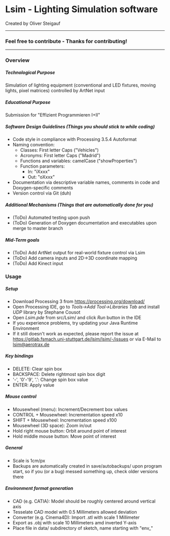 # Lsim - Lighting Simulation software
Created by Oliver Steigauf

---
### Feel free to contribute - Thanks for contributing!
---

### Overview

##### Technological Purpose
Simulation of lighting equipment (conventional and LED fixtures, moving lights, pixel matrices) controlled by ArtNet input

##### Educational Purpose
Submission for "Effizient Programmieren I+II"

##### Software Design Guidelines (Things you should stick to while coding)
* Code style in compliance with Processing 3.5.4 Autoformat
* Naming convention:
    * Classes: First letter Caps ("Vehicles")
    * Acronyms: First letter Caps ("Madrid")
    * Functions and variables: camelCase ("showProperties")
    * Function parameters:
        * In: "iXxxx"
        * Out: "oXxxx"
* Documentation via descriptive variable names, comments in code and Doxygen-specific comments
* Version control via Git (duh)

##### Additional Mechanisms (Things that are automatically done for you)
* (ToDo) Automated testing upon push
* (ToDo) Generation of Doxygen documentation and executables upon merge to master branch

##### Mid-Term goals
* (ToDo) Add ArtNet output for real-world fixture control via Lsim
* (ToDo) Add camera inputs and 2D->3D coordinate mapping
* (ToDo) Add Kinect input



### Usage

##### Setup
* Download Processing 3 from https://processing.org/download/
* Open Processing IDE, go to _Tools->Add Tool->Libraries Tab_ and install _UDP_ library by Stephane Cousot
* Open _Lsim.pde_ from src/Lsim/ and click _Run_ button in the IDE
* If you experience problems, try updating your Java Runtime Environment
* If it still doesn't work as expected, please report the issue at https://gitlab.fsmach.uni-stuttgart.de/lsim/lsim/-/issues or via E-Mail to lsim@aerotrax.de

##### Key bindings
* DELETE: Clear spin box
* BACKSPACE: Delete rightmost spin box digit
* '-', '0'-'9', '.': Change spin box value
* ENTER: Apply value

##### Mouse control
* Mousewheel (menu): Increment/Decrement box values
* CONTROL + Mousewheel: Incrementation speed x10
* SHIFT + Mousewheel: Incrementation speed x100
* Mousewheel (3D space): Zoom in/out
* Hold right mouse button: Orbit around point of interest
* Hold middle mouse button: Move point of interest

##### General
* Scale is 1cm/px
* Backups are automatically created in save/autobackups/ upon program start, so if you (or a bug) messed something up, check older versions there

##### Environment format generation
* CAD (e.g. CATIA): Model should be roughly centered around vertical axis
* Tesselate CAD model with 0.5 Millimeters allowed deviation
* Converter (e.g. Cinema4D): Import .stl with scale 1 Millimeter
* Export as .obj with scale 10 Millimeters amd inverted Y-axis
* Place file in data/ subdirectory of sketch, name starting with "env_"
